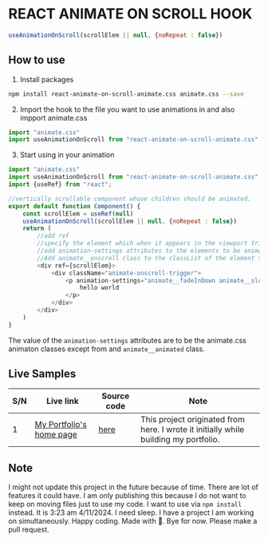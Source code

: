 # REACT ANIMATE ON SCROLL HOOK

```javascript
useAnimationOnScroll(scrollElem || null, {noRepeat : false})
```

## How to use

1. Install packages
```bash
npm install react-animate-on-scroll-animate.css animate.css --save
```
2. Import the hook to the file you want to use animations in and also impport animate.css

```javascript
import "animate.css"
import useAnimationOnScroll from "react-animate-on-scroll-animate.css"
```

3. Start using in your animation

```javascript
import "animate.css"
import useAnimationOnScroll from "react-animate-on-scroll-animate.css"
import {useRef} from "react";

//vertically scrollable component whose children should be animated.
export default function Component() {
    const scrollElem = useRef(null)
    useAnimationOnScroll(scrollElem || null, {noRepeat : false})
    return (
        //add ref
        //specify the element which when it appears in the viewport triggers the animation
        //add animation-settings attributes to the elements to be animated.
        //Add animate__onscroll class to the classList of the element to be animated.
        <div ref={scrollElem}>
            <div className="animate-onscroll-trigger">
                <p animation-settings="animate__fadeInDown animate__slower" className="animate__onscroll" >
                    hello world
                </p>
            </div>
        </div>
    )
}
```

The value of the `animation-settings` attributes are to be the animate.css animaton classes except from and `animate__animated` class.

## Live Samples

S/N | Live link| Source code | Note
----|----------|---------|--
 1 | [My Portfolio's home page](https://dream-dev.vercel.app) | [here](https://github.com/udezueoluomachi/portfolio/blob/main/src/app/page.jsx) | This project originated from here. I wrote it initially while building my portfolio.

 ## Note

 I might not update this project in the future because of time. There are lot of features it could have. I am only publishing this because I do not want to keep on moving files just to use my code. I want to use via `npm install` instead. It is 3:23 am 4/11/2024. I need sleep. I have a project I am working on simultaneously. Happy coding. Made with 🫡. Bye for now. Please make a pull request.
